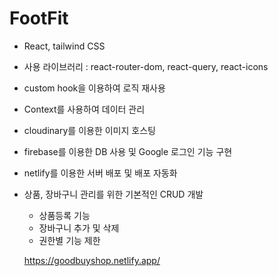 # FootFit

- React, tailwind CSS
- 사용 라이브러리 : react-router-dom, react-query, react-icons
- custom hook을 이용하여 로직 재사용
- Context를 사용하여 데이터 관리
- cloudinary를 이용한 이미지 호스팅
- firebase를 이용한 DB 사용 및 Google 로그인 기능 구현
- netlify를 이용한 서버 배포 및 배포 자동화
- 상품, 장바구니 관리를 위한 기본적인 CRUD 개발

  - 상품등록 기능
  - 장바구니 추가 및 삭제
  - 권한별 기능 제한

  https://goodbuyshop.netlify.app/
